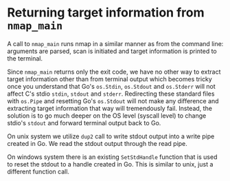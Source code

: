# Returning target information from `nmap_main`

A call to `nmap_main` runs nmap in a similar manner as from the command line: arguments are parsed, scan is initiated and target information is printed to the terminal.

Since `nmap_main` returns only the exit code, we have no other way to extract target information other than from terminal output which becomes tricky once you understand that Go's `os.Stdin`, `os.Stdout` and `os.Stderr` will not affect C's stdio `stdin`, `stdout` and `stderr`. Redirecting these standard files with `os.Pipe` and resetting Go's `os.Stdout` will not make any difference and extracting target information that way will tremendously fail. Instead, the solution is to go much deeper on the OS level (syscall level) to change stdio's `stdout` and forward terminal output back to Go.

On unix system we utilize `dup2` call to write stdout output into a write pipe created in Go. We read the stdout output through the read pipe.

On windows system there is an existing `SetStdHandle` function that is used to reset the stdout to a handle created in Go. This is similar to unix, just a different function call.
